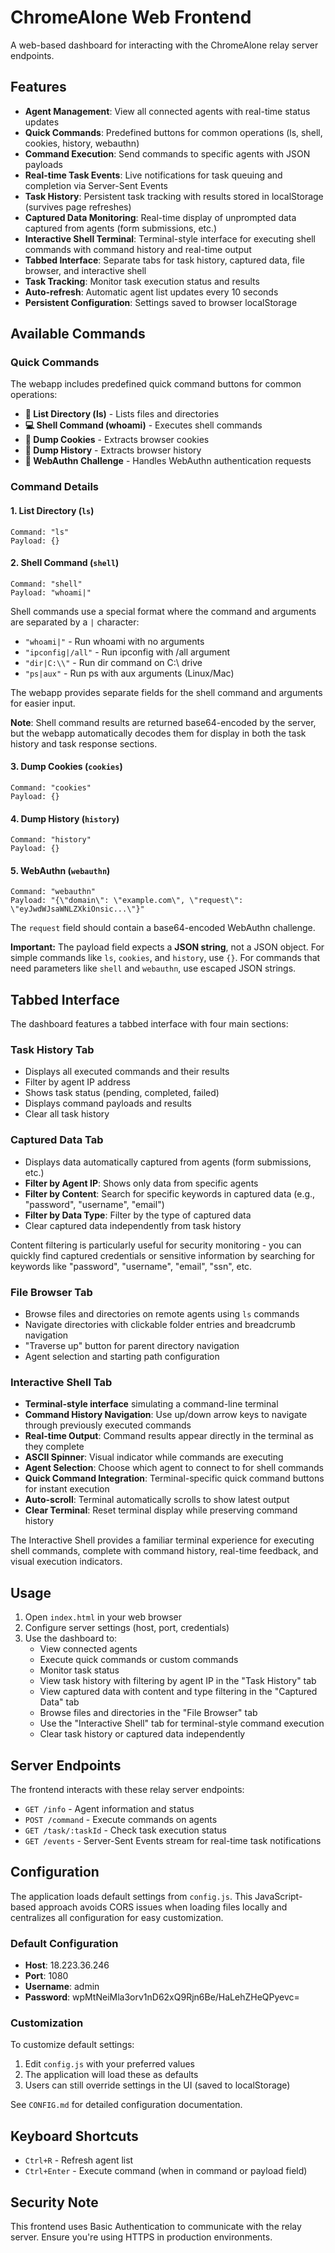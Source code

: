 # ChromeAlone Web Frontend

A web-based dashboard for interacting with the ChromeAlone relay server endpoints.

## Features

- **Agent Management**: View all connected agents with real-time status updates
- **Quick Commands**: Predefined buttons for common operations (ls, shell, cookies, history, webauthn)
- **Command Execution**: Send commands to specific agents with JSON payloads
- **Real-time Task Events**: Live notifications for task queuing and completion via Server-Sent Events
- **Task History**: Persistent task tracking with results stored in localStorage (survives page refreshes)
- **Captured Data Monitoring**: Real-time display of unprompted data captured from agents (form submissions, etc.)
- **Interactive Shell Terminal**: Terminal-style interface for executing shell commands with command history and real-time output
- **Tabbed Interface**: Separate tabs for task history, captured data, file browser, and interactive shell
- **Task Tracking**: Monitor task execution status and results
- **Auto-refresh**: Automatic agent list updates every 10 seconds
- **Persistent Configuration**: Settings saved to browser localStorage

## Available Commands

### Quick Commands
The webapp includes predefined quick command buttons for common operations:

- **📁 List Directory (ls)** - Lists files and directories
- **💻 Shell Command (whoami)** - Executes shell commands 
- **🍪 Dump Cookies** - Extracts browser cookies
- **📜 Dump History** - Extracts browser history
- **🔐 WebAuthn Challenge** - Handles WebAuthn authentication requests

### Command Details

#### 1. List Directory (`ls`)
```
Command: "ls"
Payload: {}
```

#### 2. Shell Command (`shell`)
```
Command: "shell"
Payload: "whoami|"
```
Shell commands use a special format where the command and arguments are separated by a `|` character:
- `"whoami|"` - Run whoami with no arguments
- `"ipconfig|/all"` - Run ipconfig with /all argument
- `"dir|C:\\"` - Run dir command on C:\ drive
- `"ps|aux"` - Run ps with aux arguments (Linux/Mac)

The webapp provides separate fields for the shell command and arguments for easier input.

**Note**: Shell command results are returned base64-encoded by the server, but the webapp automatically decodes them for display in both the task history and task response sections.

#### 3. Dump Cookies (`cookies`)
```
Command: "cookies"
Payload: {}
```

#### 4. Dump History (`history`)
```
Command: "history"
Payload: {}
```

#### 5. WebAuthn (`webauthn`)
```
Command: "webauthn"
Payload: "{\"domain\": \"example.com\", \"request\": \"eyJwdWJsaWNLZXkiOnsic...\"}"
```
The `request` field should contain a base64-encoded WebAuthn challenge.

**Important:** The payload field expects a **JSON string**, not a JSON object. For simple commands like `ls`, `cookies`, and `history`, use `{}`. For commands that need parameters like `shell` and `webauthn`, use escaped JSON strings.

## Tabbed Interface

The dashboard features a tabbed interface with four main sections:

### Task History Tab
- Displays all executed commands and their results
- Filter by agent IP address
- Shows task status (pending, completed, failed)
- Displays command payloads and results
- Clear all task history

### Captured Data Tab
- Displays data automatically captured from agents (form submissions, etc.)
- **Filter by Agent IP**: Shows only data from specific agents
- **Filter by Content**: Search for specific keywords in captured data (e.g., "password", "username", "email")
- **Filter by Data Type**: Filter by the type of captured data
- Clear captured data independently from task history

Content filtering is particularly useful for security monitoring - you can quickly find captured credentials or sensitive information by searching for keywords like "password", "username", "email", "ssn", etc.

### File Browser Tab
- Browse files and directories on remote agents using `ls` commands
- Navigate directories with clickable folder entries and breadcrumb navigation
- "Traverse up" button for parent directory navigation
- Agent selection and starting path configuration

### Interactive Shell Tab
- **Terminal-style interface** simulating a command-line terminal
- **Command History Navigation**: Use up/down arrow keys to navigate through previously executed commands
- **Real-time Output**: Command results appear directly in the terminal as they complete
- **ASCII Spinner**: Visual indicator while commands are executing
- **Agent Selection**: Choose which agent to connect to for shell commands
- **Quick Command Integration**: Terminal-specific quick command buttons for instant execution
- **Auto-scroll**: Terminal automatically scrolls to show latest output
- **Clear Terminal**: Reset terminal display while preserving command history

The Interactive Shell provides a familiar terminal experience for executing shell commands, complete with command history, real-time feedback, and visual execution indicators.

## Usage

1. Open `index.html` in your web browser
2. Configure server settings (host, port, credentials)
3. Use the dashboard to:
   - View connected agents
   - Execute quick commands or custom commands
   - Monitor task status
   - View task history with filtering by agent IP in the "Task History" tab
   - View captured data with content and type filtering in the "Captured Data" tab
   - Browse files and directories in the "File Browser" tab
   - Use the "Interactive Shell" tab for terminal-style command execution
   - Clear task history or captured data independently

## Server Endpoints

The frontend interacts with these relay server endpoints:

- `GET /info` - Agent information and status
- `POST /command` - Execute commands on agents
- `GET /task/:taskId` - Check task execution status
- `GET /events` - Server-Sent Events stream for real-time task notifications

## Configuration

The application loads default settings from `config.js`. This JavaScript-based approach avoids CORS issues when loading files locally and centralizes all configuration for easy customization.

### Default Configuration
- **Host**: 18.223.36.246
- **Port**: 1080
- **Username**: admin
- **Password**: wpMtNeiMla3orv1nD62xQ9Rjn6Be/HaLehZHeQPyevc=

### Customization
To customize default settings:
1. Edit `config.js` with your preferred values
2. The application will load these as defaults
3. Users can still override settings in the UI (saved to localStorage)

See `CONFIG.md` for detailed configuration documentation.

## Keyboard Shortcuts

- `Ctrl+R` - Refresh agent list
- `Ctrl+Enter` - Execute command (when in command or payload field)

## Security Note

This frontend uses Basic Authentication to communicate with the relay server. Ensure you're using HTTPS in production environments.